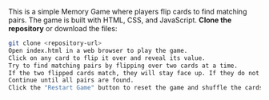 This is a simple Memory Game where players flip cards to find matching pairs. The game is built with HTML, CSS, and JavaScript.
**Clone the repository** or download the files:
   ```bash
   git clone <repository-url>
Open index.html in a web browser to play the game.
Click on any card to flip it over and reveal its value.
Try to find matching pairs by flipping over two cards at a time.
If the two flipped cards match, they will stay face up. If they do not match, they will flip back after a short delay.
Continue until all pairs are found.
Click the "Restart Game" button to reset the game and shuffle the cards.
